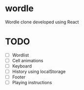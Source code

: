 # wordle

Wordle clone developed using React

# TODO

- [ ] Wordlist
- [ ] Cell animations
- [ ] Keyboard
- [ ] History using localStorage
- [ ] Footer
- [ ] Playing instructions
